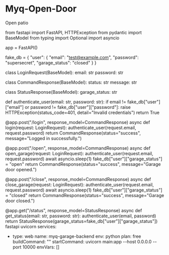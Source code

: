# Myq-Open-Door
Open patio

from fastapi import FastAPI, HTTPException
from pydantic import BaseModel
from typing import Optional
import asyncio

app = FastAPI()

fake_db = {
    "user": {
        "email": "test@example.com",
        "password": "supersecret",
        "garage_status": "closed"
    }
}

class LoginRequest(BaseModel):
    email: str
    password: str

class CommandResponse(BaseModel):
    status: str
    message: str

class StatusResponse(BaseModel):
    garage_status: str

def authenticate_user(email: str, password: str):
    if email != fake_db["user"]["email"] or password != fake_db["user"]["password"]:
        raise HTTPException(status_code=401, detail="Invalid credentials")
    return True

@app.post("/login", response_model=CommandResponse)
async def login(request: LoginRequest):
    authenticate_user(request.email, request.password)
    return CommandResponse(status="success", message="Logged in successfully.")

@app.post("/open", response_model=CommandResponse)
async def open_garage(request: LoginRequest):
    authenticate_user(request.email, request.password)
    await asyncio.sleep(1)
    fake_db["user"]["garage_status"] = "open"
    return CommandResponse(status="success", message="Garage door opened.")

@app.post("/close", response_model=CommandResponse)
async def close_garage(request: LoginRequest):
    authenticate_user(request.email, request.password)
    await asyncio.sleep(1)
    fake_db["user"]["garage_status"] = "closed"
    return CommandResponse(status="success", message="Garage door closed.")

@app.get("/status", response_model=StatusResponse)
async def get_status(email: str, password: str):
    authenticate_user(email, password)
    return StatusResponse(garage_status=fake_db["user"]["garage_status"])
fastapi
uvicorn
services:
  - type: web
    name: myq-garage-backend
    env: python
    plan: free
    buildCommand: ""
    startCommand: uvicorn main:app --host 0.0.0.0 --port 10000
    envVars: []